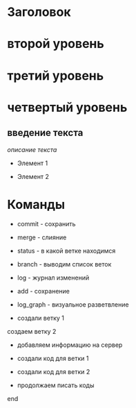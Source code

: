 # Заголовок

# второй уровень

# третий уровень

# четвертый уровень

## введение текста

*описание текста*

* Элемент 1

* Элемент 2

# Команды

* commit - сохранить

* merge - слияние

* status - в какой ветке находимся

* branch - выводим список веток

* log - журнал изменений

* add - сохранение

* log_graph - визуальное разветвление

* создали ветку 1

создаем ветку 2

* добавляем информацию на сервер
* создали код для ветки 1

* создали код для ветки 2

* продолжаем писать коды

end
